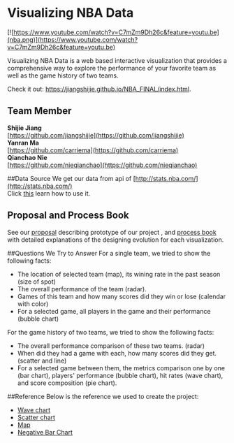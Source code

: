 Visualizing NBA Data
=====================

[![https://www.youtube.com/watch?v=C7mZm9Dh26c&feature=youtu.be](nba.png)](https://www.youtube.com/watch?v=C7mZm9Dh26c&feature=youtu.be)

Visualizing NBA Data is a web based interactive visualization that
provides a comprehensive way to explore the performance of your favorite team as well as the game history of two teams.

Check it out: <https://jiangshijie.github.io/NBA_FINAL/index.html>.

## Team Member

**Shijie Jiang**  
[https://github.com/jiangshijie](https://github.com/jiangshijie)     
**Yanran Ma**  
[https://github.com/carriema](https://github.com/carriema)   
**Qianchao Nie**  
[https://github.com/nieqianchao](https://github.com/nieqianchao) 

##Data Source
We get our data from api of [http://stats.nba.com/](http://stats.nba.com/)  
Click [this](http://www.gregreda.com/2015/02/15/web-scraping-finding-the-api/) learn how to use it.
## Proposal and Process Book  
See our [proposal](https://github.com/jiangshijie/NBA_FINAL/blob/master/DataVisFianlProposal.pdf) describing prototype of our project , and
[process book](https://github.com/jiangshijie/NBA_FINAL/blob/master/ProcessBook.pdf) with detailed
explanations of the designing evolution for each visualization.  

##Questions We Try to Answer
For a single team, we tried to show the following facts:

- The location of selected team (map), its wining rate in the past season (size of spot)
- The overall performance of the team (radar).
- Games of this team and how many scores did they win or lose (calendar with color)
- For a selected game, all players in the game and their performance (bubble chart)

For the game history of two teams, we tried to show the following facts:  

- The overall performance comparison of these two teams. (radar)
- When did they had a game with each, how many scores did they get. (scatter and line)
- For a selected game between them, the metrics comparison one by one (bar chart), players' performance (bubble chart), hit rates (wave chart), and score composition (pie chart).  
 
##Reference
Below is the reference we used to create the project:

- [Wave chart](http://bl.ocks.org/brattonc/5e5ce9beee483220e2f6)
- [Scatter chart](http://bl.ocks.org/weiglemc/6185069)
- [Map](https://github.com/LemonChiu/NBA-Visualization)
- [Negative Bar Chart](https://bl.ocks.org/mbostock/2368837)
